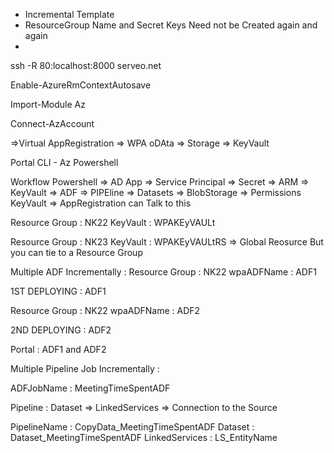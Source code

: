 - Incremental Template
- ResourceGroup Name and Secret Keys Need not be Created again and again
-


ssh -R 80:localhost:8000 serveo.net

Enable-AzureRmContextAutosave

Import-Module Az

Connect-AzAccount




=>Virtual AppRegistration => WPA oDAta
                            => Storage
                            => KeyVault

Portal
CLI - Az
Powershell


Workflow
Powershell => AD App => Service Principal => Secret => ARM => KeyVault => ADF => PIPEline => Datasets => BlobStorage => Permissions KeyVault => AppRegistration can Talk to this


Resource Group : NK22
KeyVault : WPAKEyVAULt

Resource Group : NK23
KeyVault : WPAKEyVAULtRS => Global Reosurce But you can tie to a Resource Group


Multiple ADF Incrementally :
Resource Group : NK22
wpaADFName : ADF1

1ST DEPLOYING : ADF1

Resource Group : NK22
wpaADFName : ADF2

2ND DEPLOYING : ADF2


Portal : ADF1 and ADF2

Multiple Pipeline Job Incrementally :

ADFJobName : MeetingTimeSpentADF

Pipeline : Dataset => LinkedServices => Connection to the Source

PipelineName : CopyData_MeetingTimeSpentADF
Dataset : Dataset_MeetingTimeSpentADF
LinkedServices : LS_EntityName

